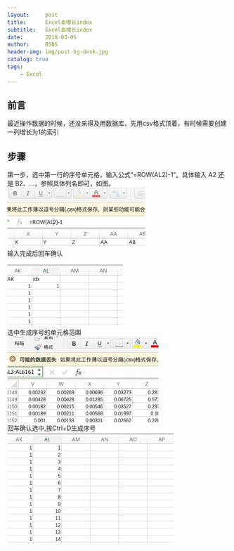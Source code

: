 ```yaml
---
layout:     post
title:      Excel自增长index
subtitle:   Excel自增长index
date:       2018-03-05
author:     BSNS
header-img: img/post-bg-desk.jpg
catalog: true
tags:
    - Excel
---
```


## 前言

最近操作数据的时候，还没来得及用数据库，先用csv格式顶着，有时候需要创建一列增长为1的索引

## 步骤

第一步，选中第一行的序号单元格，输入公式“=ROW(AL2)-1”。具体输入 A2 还是 B2、…，参照具体列名即可，如图。  
![](../img/2018/20181127-091057.jpg)  
输入完成后回车确认  
![](../img/2018/20181127-091338.jpg)  
选中生成序号的单元格范围  
![](../img/2018/20181127-091535.jpg)  
回车确认选中,按Ctrl+D生成序号  
![](../img/2018/20181127-091759.jpg)
